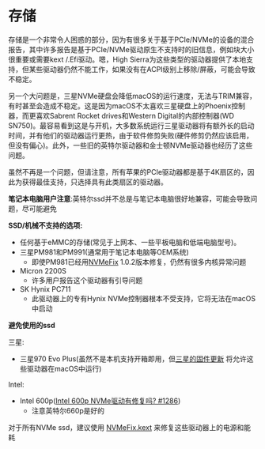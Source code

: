 # 存储

存储是一个非常令人困惑的部分，因为有很多关于基于PCIe/NVMe的设备的混合报告，其中许多报告是基于PCIe/NVMe驱动原生不支持时的旧信息，例如块大小很重要或需要kext /.Efi驱动。嗯，High Sierra为这些类型的驱动器提供了本地支持，但某些驱动器仍然不能工作，如果没有在ACPI级别上移除/屏蔽，可能会导致不稳定。

另一个大问题是，三星NVMe硬盘会降低macOS的运行速度，无法与TRIM兼容，有时甚至会造成不稳定。这是因为macOS不太喜欢三星硬盘上的Phoenix控制器，而更喜欢Sabrent Rocket drives和Western Digital的内部控制器(WD SN750)。最容易看到这是与开机，大多数系统运行三星驱动器将有额外长的启动时间，并有他们的驱动器运行更热，由于软件修剪失败(硬件修剪仍然应该启用，但没有偏心)。此外，一些旧的英特尔驱动器和金士顿NVMe驱动器也经历了这些问题。

虽然不再是一个问题，但请注意，所有苹果的PCIe驱动器都是基于4K扇区的，因此为获得最佳支持，只选择具有此类扇区的驱动器。

**笔记本电脑用户注意**:英特尔ssd并不总是与笔记本电脑很好地兼容，可能会导致问题，尽可能避免

**SSD/机械不支持的选项:**

* 任何基于eMMC的存储(常见于上网本、一些平板电脑和低端电脑型号)。
* 三星PM981和PM991(通常用于笔记本电脑等OEM系统)
  * 即使PM981已经用[NVMeFix](https://github.com/acidanthera/NVMeFix/releases) 1.0.2版本修复，仍然有很多内核异常问题
* Micron 2200S
  * 许多用户报告这个驱动器有引导问题
* SK Hynix PC711
  * 此驱动器上的专有Hynix NVMe控制器根本不受支持，它将无法在macOS中启动

**避免使用的ssd**

三星:

* 三星970 Evo Plus(虽然不是本机支持开箱即用，但[三星的固件更新](https://www.samsung.com/semiconductor/minisite/ssd/download/tools/) 将允许这些驱动器在macOS中运行)

Intel:

* Intel 600p([Intel 600p NVMe驱动有修复吗? #1286](https://github.com/acidanthera/bugtracker/issues/1286))
  * 注意英特尔660p是好的

对于所有NVMe ssd，建议使用 [NVMeFix.kext](https://github.com/acidanthera/NVMeFix) 来修复这些驱动器上的电源和能耗
